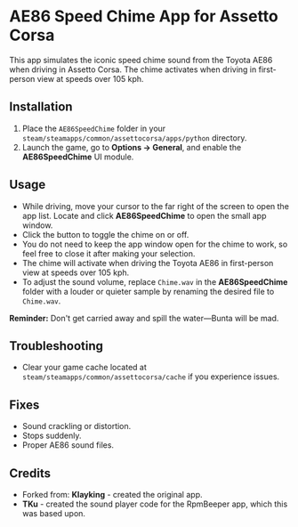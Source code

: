 # AE86 Speed Chime App for Assetto Corsa

This app simulates the iconic speed chime sound from the Toyota AE86 when driving in Assetto Corsa. The chime activates when driving in first-person view at speeds over 105 kph.

## Installation
1. Place the `AE86SpeedChime` folder in your `steam/steamapps/common/assettocorsa/apps/python` directory.
2. Launch the game, go to **Options → General**, and enable the **AE86SpeedChime** UI module.

## Usage
- While driving, move your cursor to the far right of the screen to open the app list. Locate and click **AE86SpeedChime** to open the small app window.  
- Click the button to toggle the chime on or off.  
- You do not need to keep the app window open for the chime to work, so feel free to close it after making your selection.  
- The chime will activate when driving the Toyota AE86 in first-person view at speeds over 105 kph.  
- To adjust the sound volume, replace `Chime.wav` in the **AE86SpeedChime** folder with a louder or quieter sample by renaming the desired file to `Chime.wav`.  

**Reminder:** Don't get carried away and spill the water—Bunta will be mad.  

## Troubleshooting
- Clear your game cache located at `steam/steamapps/common/assettocorsa/cache` if you experience issues.

## Fixes
- Sound crackling or distortion.  
- Stops suddenly.  
- Proper AE86 sound files.  

## Credits
- Forked from: **Klayking** - created the original app.  
- **TKu** - created the sound player code for the RpmBeeper app, which this was based upon.  
